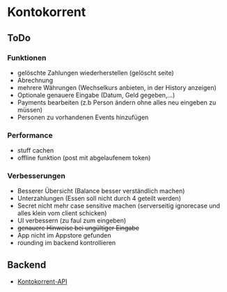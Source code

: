 # Kontokorrent
## ToDo
### Funktionen
* gelöschte Zahlungen wiederherstellen (gelöscht seite)
* Abrechnung
* mehrere Währungen (Wechselkurs anbieten, in der History anzeigen)
* Optionale genauere Eingabe (Datum, Geld gegeben,...)
* Payments bearbeiten (z.b Person ändern ohne alles neu eingeben zu müssen)
* Personen zu vorhandenen Events hinzufügen
### Performance
* stuff cachen
* offline funktion (post mit abgelaufenem token)
### Verbesserungen
* Besserer Übersicht (Balance besser verständlich machen)
* Unterzahlungen (Essen soll nicht durch 4 geteilt werden)
* Secret nicht mehr case sensitive machen (serverseitig ignorecase und alles klein vom client schicken)
* UI verbessern (zu faul zum eingeben)
* ~~genauere Hinweise bei ungültiger Eingabe~~
* App nicht im Appstore gefunden
* rounding im backend kontrollieren
## Backend
* [Kontokorrent-API](https://github.com/tuwrraphael/kontokorrent-api)
